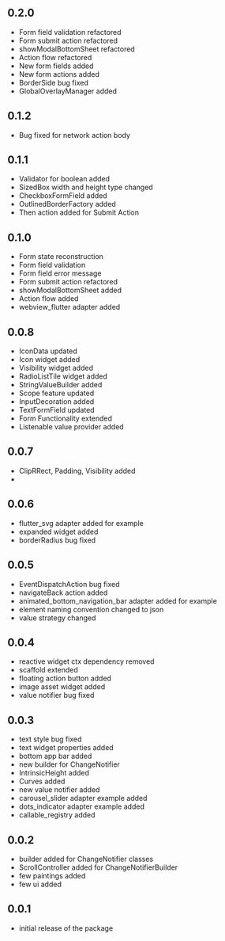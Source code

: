 ## 0.2.0

* Form field validation refactored
* Form submit action refactored
* showModalBottomSheet refactored
* Action flow refactored
* New form fields added
* New form actions added
* BorderSide bug fixed
* GlobalOverlayManager added

## 0.1.2

* Bug fixed for network action body

## 0.1.1

* Validator for boolean added
* SizedBox width and height type changed
* CheckboxFormField added
* OutlinedBorderFactory added
* Then action added for Submit Action

## 0.1.0

* Form state reconstruction
* Form field validation
* Form field error message
* Form submit action refactored
* showModalBottomSheet added
* Action flow added
* webview_flutter adapter added

## 0.0.8

* IconData updated
* Icon widget added
* Visibility widget added
* RadioListTile widget added
* StringValueBuilder added
* Scope feature updated
* InputDecoration added
* TextFormField updated
* Form Functionality extended
* Listenable value provider added

## 0.0.7

* ClipRRect, Padding, Visibility added
* 
 
## 0.0.6

* flutter_svg adapter added for example
* expanded widget added
* borderRadius bug fixed

## 0.0.5

* EventDispatchAction bug fixed
* navigateBack action added
* animated_bottom_navigation_bar adapter added for example
* element naming convention changed to json
* value strategy changed

## 0.0.4

* reactive widget ctx dependency removed
* scaffold extended
* floating action button added
* image asset widget added
* value notifier bug fixed

## 0.0.3

* text style bug fixed
* text widget properties added
* bottom app bar added
* new builder for ChangeNotifier
* IntrinsicHeight added
* Curves added
* new value notifier added
* carousel_slider adapter example added
* dots_indicator adapter example added
* callable_registry added

## 0.0.2

* builder added for ChangeNotifier classes
* ScrollController added for ChangeNotifierBuilder
* few paintings added
* few ui added

## 0.0.1

* initial release of the package

